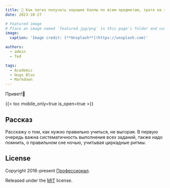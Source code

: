 ```yaml
---
title: 🎉 Как легко получать хорошие баллы по всем предметам, тратя на это меньше времени и усилий.!
date: 2023-10-27

# Featured image
# Place an image named `featured.jpg/png` in this page's folder and customize its options here.
image:
  caption: 'Image credit: [**Unsplash**](https://unsplash.com)'

authors:
  - admin
  - Ted

tags:
  - Academic
  - Hugo Blox
  - Markdown
---
```


Привет!👋

{{< toc mobile_only=true is_open=true >}}

## Рассказ

Расскажу о том, как нужно правильно учиться, не выгорая. В первую очередь важна систематичность выполнения всех заданий, также надо помнить, о правильном сне ночью, учитывая циркадные ритмы.



## License

Copyright 2016-present [Профессионал](https://rudn.ru).

Released under the [MIT](https://www.rudn.ru/) license.
